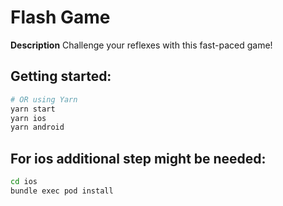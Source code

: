 
# Flash Game

**Description**
Challenge your reflexes with this fast-paced game!

## Getting started:

```bash
# OR using Yarn
yarn start
yarn ios
yarn android
```

## For ios additional step might be needed:

```bash
cd ios
bundle exec pod install
```
